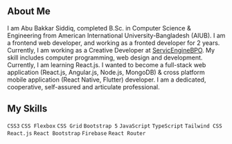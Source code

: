 ## About Me  

I am Abu Bakkar Siddiq, completed B.Sc. in Computer Science & Engineering from American International University-Bangladesh (AIUB). I am a frontend web developer, and working as a fronted developer for 2 years. Currently, I am working as a Creative Developer at [ServicEngineBPO](https://sebpo.com/). My skill includes computer programming, web design and development. Currently, I am learning React.js. I wanted to become a full-stack web application (React.js, Angular.js, Node.js, MongoDB) & cross platform mobile application (React Native, Flutter) developer. I am a dedicated, cooperative, self-assured and articulate professional.

## My Skills
`CSS3` `CSS Flexbox` `CSS Grid` `Bootstrap 5` `JavaScript` `TypeScript` `Tailwind CSS` `React.js` `React Bootstrap` `Firebase` `React Router`
  
   

<!--
**ab-siddiq/ab-siddiq** is a ✨ _special_ ✨ repository because its `README.md` (this file) appears on your GitHub profile.

Here are some ideas to get you started:

- 🔭 I’m currently working on ...
- 🌱 I’m currently learning ...
- 👯 I’m looking to collaborate on ...
- 🤔 I’m looking for help with ...
- 💬 Ask me about ...
- 📫 How to reach me: ...
- 😄 Pronouns: ...
- ⚡ Fun fact: ...
-->

